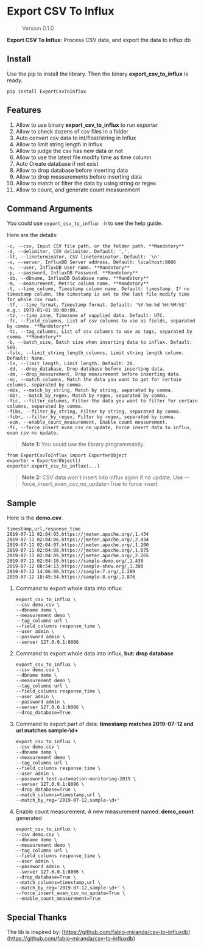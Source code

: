 Export CSV To Influx
====================

> Version 0.1.0

**Export CSV To Influx**: Process CSV data, and export the data to influx db

## Install
Use the pip to install the library. Then the binary **export_csv_to_influx** is ready.

```
pip install ExportCsvToInflux
```

## Features
1. Allow to use binary **export_csv_to_influx** to run exporter
2. Allow to check dozens of csv files in a folder
3. Auto convert csv data to int/float/string in Influx
4. Allow to limit string length in Influx
5. Allow to judge the csv has new data or not
6. Allow to use the latest file modify time as time column
7. Auto Create database if not exist
8. Allow to drop database before inserting data
9. Allow to drop measurements before inserting data
10. Allow to match or filter the data by using string or regex.
11. Allow to count, and generate count measurement

## Command Arguments
You could use `export_csv_to_influx -h` to see the help guide.

Here are the details:

```
-c, --csv, Input CSV file path, or the folder path. **Mandotory**
-d, --delimiter, CSV delimiter. Default: ','.
-lt, --lineterminator, CSV lineterminator. Default: '\n'. 
-s, --server, InfluxDB Server address. Default: localhost:8086
-u, --user, InfluxDB User name. **Mandotory**
-p, --password, InfluxDB Password. **Mandotory**
-db, --dbname, InfluxDB Database name. **Mandotory**
-m, --measurement, Metric column name. **Mandotory**
-t, --time_column, Timestamp column name. Default: timestamp. If no timestamp column, the timestamp is set to the last file modify time for whole csv rows.
-tf, --time_format, Timestamp format. Default: '%Y-%m-%d %H:%M:%S' e.g.: 1970-01-01 00:00:00.
-tz, --time_zone, Timezone of supplied data. Default: UTC.
-fc, --field_columns, List of csv columns to use as fields, separated by comma. **Mandotory**
-tc, --tag_columns, List of csv columns to use as tags, separated by comma. **Mandotory**
-b, --batch_size, Batch size when inserting data to influx. Default: 500.
-lslc, --limit_string_length_columns, Limit string length column. Default: None.
-ls, --limit_length, Limit length. Default: 20.
-dd, --drop_database, Drop database before inserting data.
-dm, --drop_measurement, Drop measurement before inserting data.
-mc, --match_columns, Match the data you want to get for certain columns, separated by comma.
-mbs, --match_by_string, Match by string, separated by comma.
-mbr, --match_by_regex, Match by regex, separated by comma.
-fic, --filter_columns, Filter the data you want to filter for certain columns, separated by comma.
-fibs, --filter_by_string, Filter by string, separated by comma.
-fibr, --filter_by_regex, Filter by regex, separated by comma.
-ecm, --enable_count_measurement, Enable count measurement.
-fi, --force_insert_even_csv_no_update, Force insert data to influx, even csv no update.
```

> **Note 1:** You could use the library programmablly.

  ```
  from ExportCsvToInflux import ExporterObject
  exporter = ExporterObject()
  exporter.export_csv_to_influx(...)
  ```

> **Note 2:** CSV data won't insert into influx again if no update. Use --force_insert_even_csv_no_update=True to force insert

## Sample
Here is the **demo.csv**.

``` 
timestamp,url,response_time
2019-07-11 02:04:05,https://jmeter.apache.org/,1.434
2019-07-11 02:04:06,https://jmeter.apache.org/,2.434
2019-07-11 02:04:07,https://jmeter.apache.org/,1.200
2019-07-11 02:04:08,https://jmeter.apache.org/,1.675
2019-07-11 02:04:09,https://jmeter.apache.org/,2.265
2019-07-11 02:04:10,https://sample-demo.org/,1.430
2019-07-12 08:54:13,https://sample-show.org/,1.300
2019-07-12 14:06:00,https://sample-7.org/,1.289
2019-07-12 18:45:34,https://sample-8.org/,2.876
```

1. Command to export whole data into influx:

    ``` 
    export_csv_to_influx \
    --csv demo.csv \
    --dbname demo \
    --measurement demo \
    --tag_columns url \
    --field_columns response_time \
    --user admin \
    --password admin \
    --server 127.0.0.1:8086
    ```

2. Command to export whole data into influx, **but: drop database**

    ```
    export_csv_to_influx \
    --csv demo.csv \
    --dbname demo \
    --measurement demo \
    --tag_columns url \
    --field_columns response_time \
    --user admin \
    --password admin \
    --server 127.0.0.1:8086 \
    --drop_database=True
    ```

3. Command to export part of data: **timestamp matches 2019-07-12 and url matches sample-\d+**

    ``` 
    export_csv_to_influx \
    --csv demo.csv \
    --dbname demo \
    --measurement demo \
    --tag_columns url \
    --field_columns response_time \
    --user admin \
    --password test-automation-monitoring-2019 \
    --server 127.0.0.1:8086 \
    --drop_database=True \
    --match_columns=timestamp,url \
    --match_by_reg='2019-07-12,sample-\d+'
    ```

4. Enable count measurement. A new measurement named: **demo_count** generated

    ```
    export_csv_to_influx \
    --csv demo.csv \
    --dbname demo \
    --measurement demo \
    --tag_columns url \
    --field_columns response_time \
    --user admin \
    --password admin \
    --server 127.0.0.1:8086 \
    --drop_database=True \
    --match_columns=timestamp,url \
    --match_by_reg='2019-07-12,sample-\d+' \
    --force_insert_even_csv_no_update=True \
    --enable_count_measurement=True 
    ```

## Special Thanks
The lib is inspired by: [https://github.com/fabio-miranda/csv-to-influxdb](https://github.com/fabio-miranda/csv-to-influxdb)
